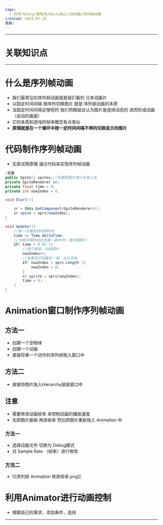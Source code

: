 ```yaml
---
tags:
  - 科学/Unity/唐老师/Unity核心/2D动画/序列帧动画
created: 2024-07-24
更新:
---
```


---
# 关联知识点



---
# 什么是序列帧动画

- 我们最常见的序列帧动画就是我们看的 日本动画片
- 以固定时间间隔 按序列切换图片 就是 序列帧动画的本质
- 当固定时间间隔足够短时 我们肉眼就会认为图片是连续动态的 进而形成动画（会动的画面）
- 它的本质和游戏的帧率概念有点类似
- **原理就是在一个循环中按一定时间间隔不停的切换显示的图片**
# 代码制作序列帧动画

- 先尝试用原理 通过代码来实现序列帧动画

```C#
/变量
public Spite[] spites;//将要原图片进行关联上去
private SpiteRenderer sr;
private float time = 0;
private int nowIndex = 0;

void Start(){

	sr = this.GetComponent<SpiteRenderer>();
	sr.spite = sprs[nowIndex];
}

void Update(){
	//每一次增加帧间隔时间
	time += Time.deltaTime;
	//当帧间隔时间达到某一条件时，就切换图片
	if( time > 0.03 ){
		//索引增加，切换图片
		nowIndex++;
		//如果显示到最后一张，从头开始
		if( nowIndex > sprs.Length ){
			nowIndex = 0;
		}
		sr.sprite = sprs[nowIndex];
		time = 0；
	}
}

```
# Animation窗口制作序列帧动画
## 方法一

- 创建一个空物体
- 创建一个动画
- 直接将某一个动作的序列帧拖入窗口中
## 方法二

- 直接将图片拖入Hierarchy层级窗口中
## 注意

- 需要修改动画帧率 来控制动画的播放速度
- 先把图片删掉 再改帧率 然后把图片重新拖入 Animation 中
### 方法一

- 选择动画文件 切换为 Debug模式
- 对 Sample Rate （帧率）进行修改
### 方法二

- ![[序列帧 Animation 修改帧率.png]]
# 利用Animator进行动画控制

- 根据自己的需求，添加条件，连线

---
